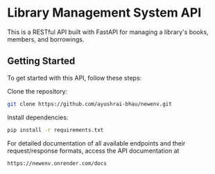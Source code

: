 # Library Management System API

This is a RESTful API built with FastAPI for managing a library's books, members, and borrowings.

## Getting Started

To get started with this API, follow these steps:

 Clone the repository:

   ```bash
   git clone https://github.com/ayushrai-bhau/newenv.git
```

Install dependencies:

   ```bash
 pip install -r requirements.txt

```

For detailed documentation of all available endpoints and their request/response formats, access the API documentation at 
   ```bash
 https://newenv.onrender.com/docs

```
